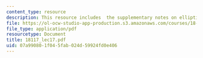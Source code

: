 ```yaml
---
content_type: resource
description: This resource includes  the supplementary notes on elliptic operators.
file: https://ol-ocw-studio-app-production.s3.amazonaws.com/courses/18-117-topics-in-several-complex-variables-spring-2005/07a990801f045fab024d59924fd0e406_18117_lec17.pdf
file_type: application/pdf
resourcetype: Document
title: 18117_lec17.pdf
uid: 07a99080-1f04-5fab-024d-59924fd0e406
---
```


